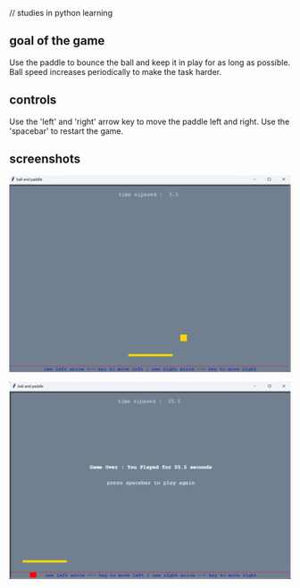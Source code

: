 // studies in python learning

## goal of the game

Use the paddle to bounce the ball and keep it in play for as long as possible.
Ball speed increases periodically to make the task harder.

## controls

Use the 'left' and 'right' arrow key to move the paddle left and right.
Use the 'spacebar' to restart the game.

## screenshots
![play screen](https://raw.githubusercontent.com/dasmaven/ball_and_paddle/main/images/ball_and_paddle_01.png)

![game end](https://raw.githubusercontent.com/dasmaven/ball_and_paddle/main/images/ball_and_paddle_02.png)

